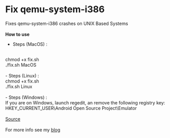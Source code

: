 # Fix qemu-system-i386
Fixes qemu-system-i386 crashes on UNIX Based Systems
<br><br>
<b>How to use </b>
- Steps (MacOS) : 
<br>
chmod +x fix.sh 
<br>
./fix.sh MacOS
<br><br>
- Steps (Linux) :
<br>
chmod +x fix.sh
<br>
./fix.sh Linux
<br><br>
- Steps (Windows) :
<br>
If you are on Windows, launch regedit, an remove the following registry key: HKEY_CURRENT_USER\Android Open Source Project\Emulator
<br><br>
<a href = "https://code.google.com/p/android/issues/detail?id=206786#c7">Source</a>
<br><br>
For more info see my <a href = "https://xbox360568.blogspot.com">blog</a>

